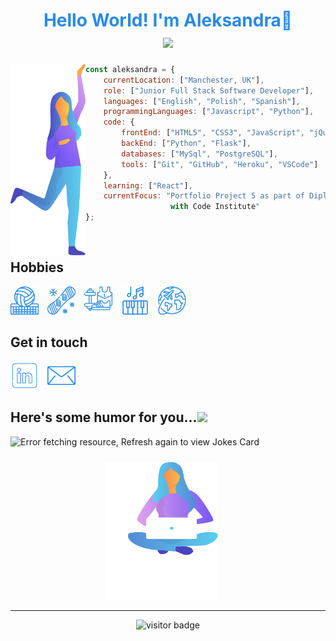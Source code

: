 <h1 align="center" style="font: Poppins; font-style: bold; font-size: 28px; color: #288AE7;">
Hello World! I'm Aleksandra👋 
<br>
  <a href="https://git.io/typing-svg">
    <img src="https://readme-typing-svg.herokuapp.com?font=Poppins&size=22&duration=6000&color=288AE7&center=true&vCenter=true&lines=Welcome+to+my+GitHub+page!">
  </a>
</h1>

<img align="left" src="assets/images/woman-handup.svg" width="120">

```javascript
const aleksandra = {
    currentLocation: ["Manchester, UK"],
    role: ["Junior Full Stack Software Developer"],
    languages: ["English", "Polish", "Spanish"],
    programmingLanguages: ["Javascript", "Python"],
    code: {
        frontEnd: ["HTML5", "CSS3", "JavaScript", "jQuery", "Bootstrap", "Materialize"],
        backEnd: ["Python", "Flask"],
        databases: ["MySql", "PostgreSQL"],
        tools: ["Git", "GitHub", "Heroku", "VSCode"]
    },
    learning: ["React"],
    currentFocus: "Portfolio Project 5 as part of Diploma in Full Stack Software Development
                   with Code Institute"
};

```
<br>

## Hobbies
<p float="left">
 
<img src="assets/images/volleyball-navy.png" alt="Volleyball" width="45" height="45" style="padding-right:10px;"/>
<img src="assets/images/snowboard-navy.png" alt="Snowboard" width="45" height="45" style="padding-right:10px;"/>
<img src="assets/images/sport-navy.png" alt="Fitness" width="45" height="45" style="padding-right:10px;"/>
<img src="assets/images/piano-navy.png" alt="Piano" width="45" height="45" style="padding-right:10px;"/>
<img src="assets/images/travel-navy.png" alt="Travel" width="45" height="45" style="padding-right:10px;"/>
</p>

## Get in touch
<a href="https://www.linkedin.com/in/aleksandrahaniok/"><img src="assets/images/linkedin-navy.png" alt="LinkedIn profile" width="45" height="45" style="padding-right:10px;" /></a>
<a href="mailto:aleksandracoding@gmail.com"> <img src="assets/images/email-navy.png" alt="Email" width="45" height="45" style="padding-right:10px;"/></a>

## Here's some humor for you...<img src='https://media2.giphy.com/media/UQDSBzfyiBKvgFcSTw/giphy.gif?cid=ecf05e47p3cd513axbek3f56ti3jzizq8hincw20jauyyfyw&rid=giphy.gif' width ='29px'></h2>

<img src="https://readme-jokes.vercel.app/api" alt="Error fetching resource, Refresh again to view Jokes Card" />


<p align="center">
<img src="assets/images/woman-sitting.svg" width="200" height="230" style="object-position: -20px 10px;">
</p>
<hr>
<p align="center">
  <img src="https://visitor-badge.glitch.me/badge?page_id=aleksandracodes.aleksandracodes" alt="visitor badge"/>
</p>
